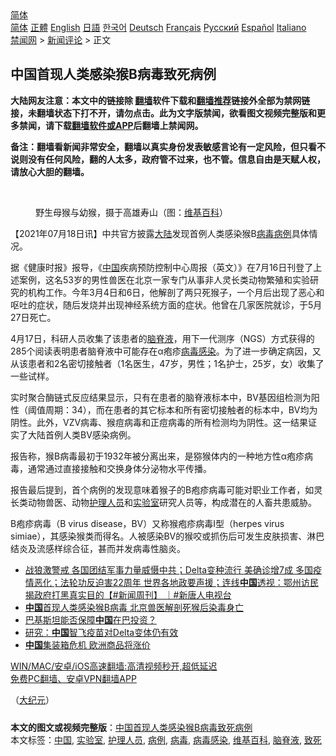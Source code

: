  <!-- 面包屑导航 --> <div class="breadcrumb"><!-- GTranslate: https://gtranslate.io/ -->  <div class="switcher notranslate">  <div class="selected">  <a href="#" onclick="return false;"> 简体</a>  </div>  <div class="option">  <a href="https://www.bannedbook.org" onclick="doGTranslate('zh-CN|zh-CN');jQuery('div.switcher div.selected a').html(jQuery(this).html());return false;" title="简体中文" class="nturl selected"> 简体</a>  <a href="https://www.bannedbook.org/zh-tw/" onclick="doGTranslate('zh-CN|zh-TW');jQuery('div.switcher div.selected a').html(jQuery(this).html());return false;" title="繁體中文" class="nturl"> 正體</a>  <a href="https://www.bannedbook.org/en/" onclick="doGTranslate('zh-CN|en');jQuery('div.switcher div.selected a').html(jQuery(this).html());return false;" title="English" class="nturl"> English</a>  <a href="https://www.bannedbook.org/ja/" onclick="doGTranslate('zh-CN|ja');jQuery('div.switcher div.selected a').html(jQuery(this).html());return false;" title="日本語" class="nturl"> 日語</a>  <a href="https://www.bannedbook.org/ko/" onclick="doGTranslate('zh-CN|ko');jQuery('div.switcher div.selected a').html(jQuery(this).html());return false;" title="한국어" class="nturl"> 한국어</a>  <a href="https://www.bannedbook.org/de/" onclick="doGTranslate('zh-CN|de');jQuery('div.switcher div.selected a').html(jQuery(this).html());return false;" title="Deutsch" class="nturl"> Deutsch</a>  <a href="https://www.bannedbook.org/fr/" onclick="doGTranslate('zh-CN|fr');jQuery('div.switcher div.selected a').html(jQuery(this).html());return false;" title="Français" class="nturl"> Français</a>  <a href="https://www.bannedbook.org/ru/" onclick="doGTranslate('zh-CN|ru');jQuery('div.switcher div.selected a').html(jQuery(this).html());return false;" title="Русский" class="nturl"> Русский</a>  <a href="https://www.bannedbook.org/es/" onclick="doGTranslate('zh-CN|es');jQuery('div.switcher div.selected a').html(jQuery(this).html());return false;" title="Español" class="nturl"> Español</a>  <a href="https://www.bannedbook.org/it/" onclick="doGTranslate('zh-CN|it');jQuery('div.switcher div.selected a').html(jQuery(this).html());return false;" title="Italiano" class="nturl"> Italiano</a>  </div>  </div>      <div class='breadcrumb-sub'><!-- Breadcrumb NavXT 6.3.0 --> <a href="https://www.bannedbook.org/" class="home">禁闻网</a> &gt; <a href="https://www.bannedbook.org/bnews/comments/" class="category">新闻评论</a> &gt; 正文</div></div><h2>中国首现人类感染猴B病毒致死病例</h2> <p class="notice"><b>大陆网友注意：本文中的链接除 <a href="https://github.com/bannedbook/fanqiang" >翻墙</a>软件下载和<a href="https://github.com/killgcd/justmysocks/blob/master/README.md">翻墙推荐</a>链接外全部为禁网链接，未翻墙状态下打不开，请勿点击。此为文字版禁闻，欲看图文视频完整版和更多禁闻，请下载<a href="https://github.com/bannedbook/fanqiang">翻墙软件或APP</a>后翻墙上禁闻网。</p><p>备注：翻墙看新闻非常安全，翻墙以真实身份发表敏感言论有一定风险，但只看不说则没有任何风险，翻的人太多，政府管不过来，也不管。信息自由是天赋人权，请放心大胆的翻墙。</b></p>  <div class="entry"> <br /> <figure><a href="https://i2.wp.com/upload-images-bucket-v64rleca837do.s3.eu-west-1.amazonaws.com/wp-content/uploads/2021/07/18023529/520px-Shoushan_National_Nature_Park-Created_by_Nora.jpeg?fit=520%2C390&#038;ssl=1" data-caption="野生母猴与幼猴，摄于高雄寿山（图：维基百科）"></a><figcaption class="wp-caption-text">野生母猴与幼猴，摄于高雄寿山（图：<a href="https://www.bannedbook.org/bnews/tag/%e7%bb%b4%e5%9f%ba%e7%99%be%e7%a7%91/" class="st_tag internal_tag" rel="tag" title="标签 维基百科 下的日志">维基百科</a>）</figcaption></figure> <p>【2021年07月18日讯】中共官方披露<span class='wp_keywordlink_affiliate'><a href="https://www.bannedbook.org/" title="大陆" target="_blank">大陆</a></span>发现首例人类感染猴B<a href="https://www.bannedbook.org/bnews/tag/%e7%97%85%e6%af%92/" class="st_tag internal_tag" rel="tag" title="标签 病毒 下的日志">病毒</a><a href="https://www.bannedbook.org/bnews/tag/%E7%97%85%E4%BE%8B/" class="st_tag internal_tag" rel="tag" title="标签 病例 下的日志">病例</a>具体情况。</p> <p>据《健康时报》报导，《<span class='wp_keywordlink_affiliate'><a href="https://www.bannedbook.org/" title="中国" target="_blank">中国</a></span>疾病预防控制中心周报（英文）》在7月16日刊登了上述案例，这名53岁的男性兽医在北京一家专门从事非人灵长类动物繁殖和实验研究的机构工作。今年3月4日和6日，他解剖了两只死猴子，一个月后出现了恶心和呕吐的症状，随后发烧并出现神经系统方面的症状。他曾在几家医院就诊，于5月27日死亡。</p>  <p>4月17日，科研人员收集了该患者的<a href="https://www.bannedbook.org/bnews/tag/%E8%84%91%E8%84%8A%E6%B6%B2/" class="st_tag internal_tag" rel="tag" title="标签 脑脊液 下的日志">脑脊液</a>，用下一代测序（NGS）方式获得的285个阅读表明患者脑脊液中可能存在α疱疹<a href="https://www.bannedbook.org/bnews/tag/%e7%97%85%e6%af%92%e6%84%9f%e6%9f%93/" class="st_tag internal_tag" rel="tag" title="标签 病毒感染 下的日志">病毒感染</a>。为了进一步确定病因，又从该患者和2名密切接触者（1名医生，47岁，男性；1名护士，25岁，女）收集了一些试样。</p> <p>实时聚合酶链式反应结果显示，只有在患者的脑脊液标本中，BV基因组检测为阳性（阈值周期：34），而在患者的其它标本和所有密切接触者的标本中，BV均为阴性。此外，VZV病毒、猴痘病毒和正痘病毒的所有检测均为阴性。这一结果证实了大陆首例人类BV感染病例。</p>  <p>报告称，猴B病毒最初于1932年被分离出来，是猕猴体内的一种地方性α疱疹病毒，通常通过直接接触和交换身体分泌物水平传播。</p> <p>报告最后提到，首个病例的发现意味着猴子的B疱疹病毒可能对职业工作者，如灵长类动物兽医、动物<a href="https://www.bannedbook.org/bnews/tag/%E6%8A%A4%E7%90%86%E4%BA%BA%E5%91%98/" class="st_tag internal_tag" rel="tag" title="标签 护理人员 下的日志">护理人员</a>和<a href="https://www.bannedbook.org/bnews/tag/%E5%AE%9E%E9%AA%8C%E5%AE%A4/" class="st_tag internal_tag" rel="tag" title="标签 实验室 下的日志">实验室</a>研究人员等，构成潜在的人畜共患威胁。</p>  <p>B疱疹病毒（B virus disease，BV）又称猴疱疹病毒I型（herpes virus simiae），其感染猴类而得名。人被感染BV的猴咬或抓伤后可发生皮肤损害、淋巴结炎及流感样综合征，甚而并发病毒性脑炎。</p> <ul class='op-related-articles' title='相关阅读'> <li><a href='https://www.bannedbook.org/bnews/bannedvideo/20210718/1589415.html' target='_blank'>战狼激警戒 各国团结军事力量威慑中共；Delta变种流行 美确诊增7成 多国疫情恶化；法轮功反迫害22周年 世界各地政要声援；连线<b>中国</b>透视：鄂州访民 揭政府打黑真实目的【#新闻周刊】 ｜#新唐人电视台</a></li> <li><a href='https://www.bannedbook.org/bnews/baitai/20210718/1589398.html' target='_blank'><b>中国</b>首现人类感染猴B病毒 北京兽医解剖死猴后染毒身亡</a></li> <li><a href='https://www.bannedbook.org/bnews/baitai/20210718/1589388.html' target='_blank'>巴基斯坦能否保障<b>中国</b>在巴投资？</a></li> <li><a href='https://www.bannedbook.org/bnews/baitai/20210718/1589387.html' target='_blank'>研究：<b>中国</b>智飞疫苗对Delta变体仍有效</a></li> <li><a href='https://www.bannedbook.org/bnews/baitai/20210718/1589386.html' target='_blank'><b>中国</b>集装箱危机 欧洲商品将涨价</a></li> </ul> <p class="texttj"> <a href="https://github.com/bannedbook/fanqiang/wiki/V2ray%E6%9C%BA%E5%9C%BA" target="_blank">WIN/MAC/安卓/iOS高速翻墙:高清视频秒开,超低延迟</a><br/> <a href="https://github.com/bannedbook/fanqiang/wiki/%E7%A6%81%E9%97%BB%E7%BD%91%E5%AE%89%E5%8D%93%E7%BF%BB%E5%A2%99%E6%96%B0%E9%97%BBAPP" target="_blank">免费PC翻墙、安卓VPN翻墙APP</a></p> <p>（<span class='wp_keywordlink_affiliate'><a href="http://www.epochtimes.com/" title="大纪元" target="_blank">大纪元</a></span>）</p><a name='sharetosocial'></a>  <div style="margin-bottom:5px;padding-bottom:5px;clear:both"> <div id="archive-pix-1" class="banner-ads"> <!-- AuctionX Display platform tag START --> <div id="26318x728x90x621x_ADSLOT2" clicktrack="%%CLICK_URL_ESC%%"></div> <!-- AuctionX Display platform tag END --> </div> <div id="archive-pix-2" class="banner-ads"> <!-- AuctionX Display platform tag START --> <div id="26315x300x250x621x_ADSLOT2" clicktrack="%%CLICK_URL_ESC%%"></div> <!-- AuctionX Display platform tag END --> </div> </div>    <div id="archive-pix-1" class="banner-ads"> <!-- AuctionX Display platform tag START --> <div id="26318x728x90x621x_ADSLOT3" clicktrack="%%CLICK_URL_ESC%%"></div> <!-- AuctionX Display platform tag END --> </div> <div><b>本文的图文或视频完整版</b>：<a href='https://www.bannedbook.org/bnews/comments/20210718/1589419.html'>中国首现人类感染猴B病毒致死病例</a></div>  </div><!--END ENTRY--> <div class="postfooter"> <div>本文标签：<a href="https://www.bannedbook.org/bnews/tag/%E4%B8%AD%E5%9B%BD/" rel="tag">中国</a>, <a href="https://www.bannedbook.org/bnews/tag/%E5%AE%9E%E9%AA%8C%E5%AE%A4/" rel="tag">实验室</a>, <a href="https://www.bannedbook.org/bnews/tag/%E6%8A%A4%E7%90%86%E4%BA%BA%E5%91%98/" rel="tag">护理人员</a>, <a href="https://www.bannedbook.org/bnews/tag/%E7%97%85%E4%BE%8B/" rel="tag">病例</a>, <a href="https://www.bannedbook.org/bnews/tag/%e7%97%85%e6%af%92/" rel="tag">病毒</a>, <a href="https://www.bannedbook.org/bnews/tag/%e7%97%85%e6%af%92%e6%84%9f%e6%9f%93/" rel="tag">病毒感染</a>, <a href="https://www.bannedbook.org/bnews/tag/%e7%bb%b4%e5%9f%ba%e7%99%be%e7%a7%91/" rel="tag">维基百科</a>, <a href="https://www.bannedbook.org/bnews/tag/%E8%84%91%E8%84%8A%E6%B6%B2/" rel="tag">脑脊液</a>, <a href="https://www.bannedbook.org/bnews/tag/%E8%87%B4%E6%AD%BB/" rel="tag">致死</a></div>  </div><!--END POSTFOOTER--> 